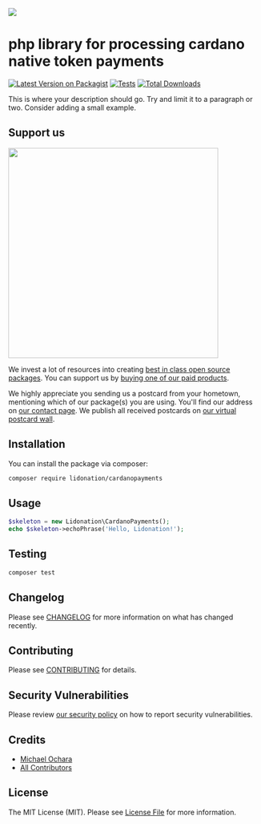 
[<img src="https://github-ads.s3.eu-central-1.amazonaws.com/support-ukraine.svg?t=1" />](https://supportukrainenow.org)

# php library for processing cardano native token payments

[![Latest Version on Packagist](https://img.shields.io/packagist/v/lidonation/cardanopayments.svg?style=flat-square)](https://packagist.org/packages/lidonation/cardanopayments)
[![Tests](https://github.com/lidonation/cardanopayments/actions/workflows/run-tests.yml/badge.svg?branch=main)](https://github.com/lidonation/cardanopayments/actions/workflows/run-tests.yml)
[![Total Downloads](https://img.shields.io/packagist/dt/lidonation/cardanopayments.svg?style=flat-square)](https://packagist.org/packages/lidonation/cardanopayments)

This is where your description should go. Try and limit it to a paragraph or two. Consider adding a small example.

## Support us

[<img src="https://github-ads.s3.eu-central-1.amazonaws.com/cardanopayments.jpg?t=1" width="419px" />](https://spatie.be/github-ad-click/cardanopayments)

We invest a lot of resources into creating [best in class open source packages](https://spatie.be/open-source). You can support us by [buying one of our paid products](https://spatie.be/open-source/support-us).

We highly appreciate you sending us a postcard from your hometown, mentioning which of our package(s) you are using. You'll find our address on [our contact page](https://spatie.be/about-us). We publish all received postcards on [our virtual postcard wall](https://spatie.be/open-source/postcards).

## Installation

You can install the package via composer:

```bash
composer require lidonation/cardanopayments
```

## Usage

```php
$skeleton = new Lidonation\CardanoPayments();
echo $skeleton->echoPhrase('Hello, Lidonation!');
```

## Testing

```bash
composer test
```

## Changelog

Please see [CHANGELOG](CHANGELOG.md) for more information on what has changed recently.

## Contributing

Please see [CONTRIBUTING](https://github.com/spatie/.github/blob/main/CONTRIBUTING.md) for details.

## Security Vulnerabilities

Please review [our security policy](../../security/policy) on how to report security vulnerabilities.

## Credits

- [Michael Ochara](https://github.com/michaelteddy009)
- [All Contributors](../../contributors)

## License

The MIT License (MIT). Please see [License File](LICENSE.md) for more information.

